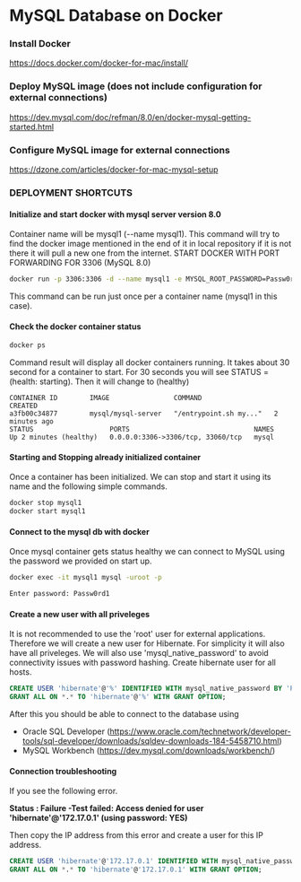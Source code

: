 # MySQL Database on Docker

### Install Docker
https://docs.docker.com/docker-for-mac/install/


### Deploy MySQL image (does not include configuration for external connections)
https://dev.mysql.com/doc/refman/8.0/en/docker-mysql-getting-started.html
### Configure MySQL image for external connections
https://dzone.com/articles/docker-for-mac-mysql-setup

### DEPLOYMENT SHORTCUTS

#### Initialize and start docker with mysql server version 8.0
Container name will be mysql1 (--name mysql1).
This command will try to find the docker image mentioned in the end of it in local repository
if it is not there it will pull a new one from the internet.
START DOCKER WITH PORT FORWARDING FOR 3306 (MySQL 8.0)
``` bash
docker run -p 3306:3306 -d --name mysql1 -e MYSQL_ROOT_PASSWORD=Passw0rd1 mysql/mysql-server:8.0
```
This command can be run just once per a container name (mysql1 in this case).

#### Check the docker container status
``` bash
docker ps
```
Command result will display all docker containers running. It takes about 30 second for a container to start. 
For 30 seconds you will see STATUS = (health: starting). Then it will change to (healthy)
```
CONTAINER ID        IMAGE                COMMAND                  CREATED             
a3fb00c34877        mysql/mysql-server   "/entrypoint.sh my..."   2 minutes ago       
STATUS                   PORTS                               NAMES
Up 2 minutes (healthy)   0.0.0.0:3306->3306/tcp, 33060/tcp   mysql
```

#### Starting and Stopping already initialized container
Once a container has been initialized. We can stop and start it using its name and the following simple commands.
```bash
docker stop mysql1
docker start mysql1
```

#### Connect to the mysql db with docker
Once mysql container gets status healthy we can connect to MySQL using the password we provided on start up.
``` bash
docker exec -it mysql1 mysql -uroot -p

Enter password: Passw0rd1
```

#### Create a new user with all priveleges
It is not recommended to use the 'root' user for external applications. 
Therefore we will create a new user for Hibernate. For simplicity it will also have all priveleges.
We will also use 'mysql_native_password' to avoid connectivity issues with password hashing.
Create hibernate user for all hosts.
``` sql
CREATE USER 'hibernate'@'%' IDENTIFIED WITH mysql_native_password BY 'Passw0rd1';
GRANT ALL ON *.* TO 'hibernate'@'%' WITH GRANT OPTION;
```

After this you should be able to connect to the database using 
- Oracle SQL Developer (https://www.oracle.com/technetwork/developer-tools/sql-developer/downloads/sqldev-downloads-184-5458710.html)
- MySQL Workbench (https://dev.mysql.com/downloads/workbench/)

#### Connection troubleshooting
If you see the following error.

**Status : Failure -Test failed: Access denied for user 'hibernate'@'172.17.0.1' (using password: YES)**

Then copy the IP address from this error and create a user for this IP address.
``` sql
CREATE USER 'hibernate'@'172.17.0.1' IDENTIFIED WITH mysql_native_password BY 'Passw0rd1';
GRANT ALL ON *.* TO 'hibernate'@'172.17.0.1' WITH GRANT OPTION;

```

